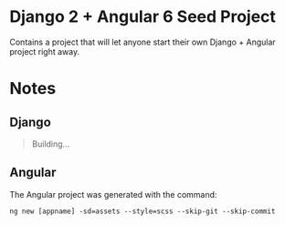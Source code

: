 # Django 2 + Angular 6 Seed Project

Contains a project that will let anyone start their own Django + Angular project right away.


# Notes

## Django

> Building...

## Angular

The Angular project was generated with the command:

```
ng new [appname] -sd=assets --style=scss --skip-git --skip-commit
```
